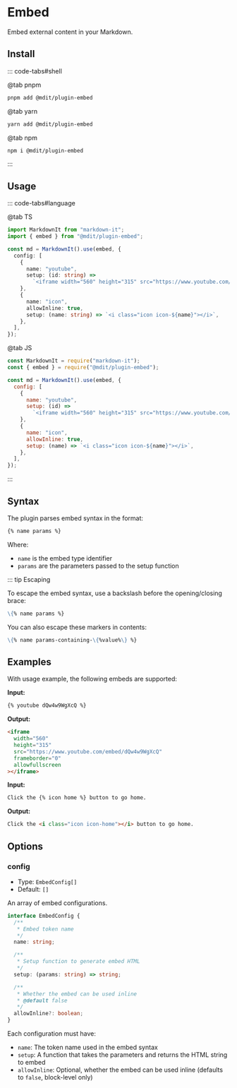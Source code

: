# Embed

Embed external content in your Markdown.

<!-- more -->

## Install

::: code-tabs#shell

@tab pnpm

```bash
pnpm add @mdit/plugin-embed
```

@tab yarn

```bash
yarn add @mdit/plugin-embed
```

@tab npm

```bash
npm i @mdit/plugin-embed
```

:::

## Usage

::: code-tabs#language

@tab TS

```ts
import MarkdownIt from "markdown-it";
import { embed } from "@mdit/plugin-embed";

const md = MarkdownIt().use(embed, {
  config: [
    {
      name: "youtube",
      setup: (id: string) =>
        `<iframe width="560" height="315" src="https://www.youtube.com/embed/${id}" frameborder="0" allowfullscreen></iframe>`,
    },
    {
      name: "icon",
      allowInline: true,
      setup: (name: string) => `<i class="icon icon-${name}"></i>`,
    },
  ],
});
```

@tab JS

```js
const MarkdownIt = require("markdown-it");
const { embed } = require("@mdit/plugin-embed");

const md = MarkdownIt().use(embed, {
  config: [
    {
      name: "youtube",
      setup: (id) =>
        `<iframe width="560" height="315" src="https://www.youtube.com/embed/${id}" frameborder="0" allowfullscreen></iframe>`,
    },
    {
      name: "icon",
      allowInline: true,
      setup: (name) => `<i class="icon icon-${name}"></i>`,
    },
  ],
});
```

:::

## Syntax

The plugin parses embed syntax in the format:

```markdown
{% name params %}
```

Where:

- `name` is the embed type identifier
- `params` are the parameters passed to the setup function

::: tip Escaping

To escape the embed syntax, use a backslash before the opening/closing brace:

```markdown
\{% name params %}
```

You can also escape these markers in contents:

```markdown
\{% name params-containing-\{%value%\} %}
```

## Examples

With usage example, the following embeds are supported:

**Input:**

```markdown
{% youtube dQw4w9WgXcQ %}
```

**Output:**

```html
<iframe
  width="560"
  height="315"
  src="https://www.youtube.com/embed/dQw4w9WgXcQ"
  frameborder="0"
  allowfullscreen
></iframe>
```

**Input:**

```markdown
Click the {% icon home %} button to go home.
```

**Output:**

```html
Click the <i class="icon icon-home"></i> button to go home.
```

## Options

### config

- Type: `EmbedConfig[]`
- Default: `[]`

An array of embed configurations.

```ts
interface EmbedConfig {
  /**
   * Embed token name
   */
  name: string;

  /**
   * Setup function to generate embed HTML
   */
  setup: (params: string) => string;

  /**
   * Whether the embed can be used inline
   * @default false
   */
  allowInline?: boolean;
}
```

Each configuration must have:

- `name`: The token name used in the embed syntax
- `setup`: A function that takes the parameters and returns the HTML string to embed
- `allowInline`: Optional, whether the embed can be used inline (defaults to `false`, block-level only)
